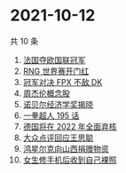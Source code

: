 # 2021-10-12

共 10 条

<!-- BEGIN -->
<!-- 最后更新时间 Tue Oct 12 2021 00:19:39 GMT+0800 (China Standard Time) -->

1. [法国夺欧国联冠军](https://www.zhihu.com/search?q=欧国联)
1. [RNG 世界赛开门红](https://www.zhihu.com/search?q=RNG)
1. [冠军对决 FPX 不敌 DK](https://www.zhihu.com/search?q=FPX)
1. [周杰伦概念股](https://www.zhihu.com/search?q=周杰伦)
1. [诺贝尔经济学奖揭晓](https://www.zhihu.com/search?q=诺贝尔经济学奖)
1. [一拳超人 195 话](https://www.zhihu.com/search?q=一拳超人)
1. [德国将在 2022 年全面弃核](https://www.zhihu.com/search?q=德国弃核)
1. [大众点评回应王思聪](https://www.zhihu.com/search?q=大众点评)
1. [鸿星尔克向山西捐赠物资](https://www.zhihu.com/search?q=鸿星尔克)
1. [女生修手机后收到自己裸照](https://www.zhihu.com/search?q=互联网隐私)

<!-- END -->
